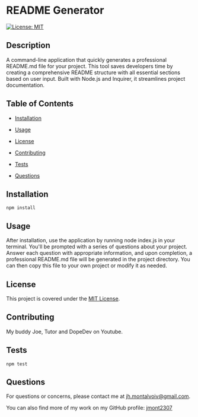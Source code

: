 # README Generator
  
  [![License: MIT](https://img.shields.io/badge/License-MIT-yellow.svg)](https://opensource.org/licenses/MIT)
  
  ## Description
  
  A command-line application that quickly generates a professional README.md file for your project. This tool saves developers time by creating a comprehensive README structure with all essential sections based on user input. Built with Node.js and Inquirer, it streamlines project documentation.
  
  ## Table of Contents
  
  - [Installation](#installation)
  - [Usage](#usage)
  - [License](#license)

  - [Contributing](#contributing)
  - [Tests](#tests)
  - [Questions](#questions)
  
  ## Installation
  
  ```
  npm install
  ```
  
  ## Usage
  
  After installation, use the application by running node index.js in your terminal. You'll be prompted with a series of questions about your project. Answer each question with appropriate information, and upon completion, a professional README.md file will be generated in the project directory. You can then copy this file to your own project or modify it as needed.
  
  ## License
  
  This project is covered under the [MIT License](https://opensource.org/licenses/MIT).
  
  ## Contributing
  
  My buddy Joe, Tutor and DopeDev on Youtube.
  
  ## Tests
  
  ```
  npm test
  ```
  
  ## Questions
  
  For questions or concerns, please contact me at [jh.montalvoiv@gmail.com](mailto:jh.montalvoiv@gmail.com).
  
  You can also find more of my work on my GitHub profile: [jmont2307](https://github.com/jmont2307)
  